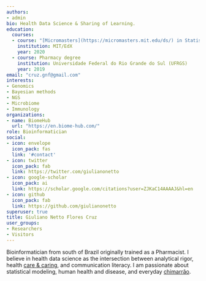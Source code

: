 ```yaml
---
authors:
- admin
bio: Health Data Science & Sharing of Learning.
education:
  courses:
  - course: "[Micromasters](https://micromasters.mit.edu/ds/) in Statistics and Data Science"
    institution: MIT/EdX
    year: 2020
  - course: Pharmacy degree
    institution: Universidade Federal do Rio Grande do Sul (UFRGS)
    year: 2019
email: "cruz.gnf@gmail.com"
interests:
- Genomics
- Bayesian methods
- NGS
- Microbiome
- Immunology
organizations:
- name: BiomeHub
  url: "https://en.biome-hub.com/"
role: Bioinformatician
social:
- icon: envelope
  icon_pack: fas
  link: '#contact'
- icon: twitter
  icon_pack: fab
  link: https://twitter.com/giulianonetto
- icon: google-scholar
  icon_pack: ai
  link: https://scholar.google.com/citations?user=ZJKaC14AAAAJ&hl=en
- icon: github
  icon_pack: fab
  link: https://github.com/giulianonetto
superuser: true
title: Giuliano Netto Flores Cruz
user_groups:
- Researchers
- Visitors
---
```


Bioinformatician from south of Brazil originally trained as a Pharmacist. I believe in health data science as the intersection between analytical rigor, health [care & caring](https://doi.org/10.3747/co.21.2239), and communication literacy. I am passionate about statistical modeling, human health and disease, and everyday [chimarrão](https://en.wikipedia.org/wiki/Mat%C3%A9_(drink)). 
